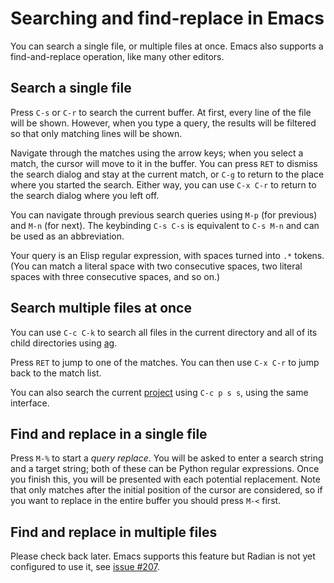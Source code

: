 # Searching and find-replace in Emacs

You can search a single file, or multiple files at once. Emacs also
supports a find-and-replace operation, like many other editors.

## Search a single file

Press `C-s` or `C-r` to search the current buffer. At first, every
line of the file will be shown. However, when you type a query, the
results will be filtered so that only matching lines will be shown.

Navigate through the matches using the arrow keys; when you select a
match, the cursor will move to it in the buffer. You can press `RET`
to dismiss the search dialog and stay at the current match, or `C-g`
to return to the place where you started the search. Either way, you
can use `C-x C-r` to return to the search dialog where you left off.

You can navigate through previous search queries using `M-p` (for
previous) and `M-n` (for next). The keybinding `C-s C-s` is equivalent
to `C-s M-n` and can be used as an abbreviation.

Your query is an Elisp regular expression, with spaces turned into
`.*` tokens. (You can match a literal space with two consecutive
spaces, two literal spaces with three consecutive spaces, and so on.)

## Search multiple files at once

You can use `C-c C-k` to search all files in the current directory and
all of its child directories using [ag].

[ag]: https://github.com/ggreer/the_silver_searcher

Press `RET` to jump to one of the matches. You can then use `C-x C-r`
to jump back to the match list.

You can also search the current [project] using `C-c p s s`, using the
same interface.

[project]: find-files.md

## Find and replace in a single file

Press `M-%` to start a *query replace*. You will be asked to enter a
search string and a target string; both of these can be Python regular
expressions. Once you finish this, you will be presented with each
potential replacement. Note that only matches after the initial
position of the cursor are considered, so if you want to replace in
the entire buffer you should press `M-<` first.

## Find and replace in multiple files

Please check back later. Emacs supports this feature but Radian is not
yet configured to use it, see [issue #207].

[issue #207]: https://github.com/raxod502/radian/issues/207
